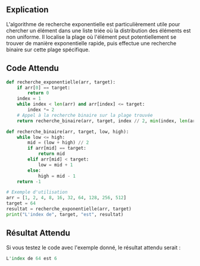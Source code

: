 ## Explication

L'algorithme de recherche exponentielle est particulièrement utile pour chercher un élément dans une liste triée où la distribution des éléments est non uniforme. Il localise la plage où l'élément peut potentiellement se trouver de manière exponentielle rapide, puis effectue une recherche binaire sur cette plage spécifique.

## Code Attendu

```python
def recherche_exponentielle(arr, target):
    if arr[0] == target:
        return 0
    index = 1
    while index < len(arr) and arr[index] <= target:
        index *= 2
    # Appel à la recherche binaire sur la plage trouvée
    return recherche_binaire(arr, target, index // 2, min(index, len(arr)))

def recherche_binaire(arr, target, low, high):
    while low <= high:
        mid = (low + high) // 2
        if arr[mid] == target:
            return mid
        elif arr[mid] < target:
            low = mid + 1
        else:
            high = mid - 1
    return -1

# Exemple d'utilisation
arr = [1, 2, 4, 8, 16, 32, 64, 128, 256, 512]
target = 64
resultat = recherche_exponentielle(arr, target)
print("L'index de", target, "est", resultat)
```

## Résultat Attendu

Si vous testez le code avec l'exemple donné, le résultat attendu serait :

```rust
L'index de 64 est 6
```